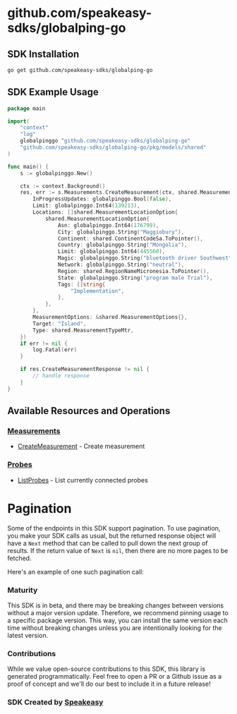 # github.com/speakeasy-sdks/globalping-go

<!-- Start SDK Installation -->
## SDK Installation

```bash
go get github.com/speakeasy-sdks/globalping-go
```
<!-- End SDK Installation -->

## SDK Example Usage
<!-- Start SDK Example Usage -->
```go
package main

import(
	"context"
	"log"
	globalpinggo "github.com/speakeasy-sdks/globalping-go"
	"github.com/speakeasy-sdks/globalping-go/pkg/models/shared"
)

func main() {
    s := globalpinggo.New()

    ctx := context.Background()
    res, err := s.Measurements.CreateMeasurement(ctx, shared.MeasurementRequest{
        InProgressUpdates: globalpinggo.Bool(false),
        Limit: globalpinggo.Int64(139213),
        Locations: []shared.MeasurementLocationOption{
            shared.MeasurementLocationOption{
                Asn: globalpinggo.Int64(176799),
                City: globalpinggo.String("Maggiobury"),
                Continent: shared.ContinentCodeSa.ToPointer(),
                Country: globalpinggo.String("Mongolia"),
                Limit: globalpinggo.Int64(445560),
                Magic: globalpinggo.String("bluetooth driver Southwest"),
                Network: globalpinggo.String("neutral"),
                Region: shared.RegionNameMicronesia.ToPointer(),
                State: globalpinggo.String("program male Trial"),
                Tags: []string{
                    "Implementation",
                },
            },
        },
        MeasurementOptions: &shared.MeasurementOptions{},
        Target: "Island",
        Type: shared.MeasurementTypeMtr,
    })
    if err != nil {
        log.Fatal(err)
    }

    if res.CreateMeasurementResponse != nil {
        // handle response
    }
}
```
<!-- End SDK Example Usage -->

<!-- Start SDK Available Operations -->
## Available Resources and Operations


### [Measurements](docs/sdks/measurements/README.md)

* [CreateMeasurement](docs/sdks/measurements/README.md#createmeasurement) - Create measurement

### [Probes](docs/sdks/probes/README.md)

* [ListProbes](docs/sdks/probes/README.md#listprobes) - List currently connected probes
<!-- End SDK Available Operations -->



<!-- Start Dev Containers -->

<!-- End Dev Containers -->



<!-- Start Pagination -->
# Pagination

Some of the endpoints in this SDK support pagination. To use pagination, you make your SDK calls as usual, but the
returned response object will have a `Next` method that can be called to pull down the next group of results. If the
return value of `Next` is `nil`, then there are no more pages to be fetched.

Here's an example of one such pagination call:
<!-- End Pagination -->



<!-- Start Go Types -->

<!-- End Go Types -->

<!-- Placeholder for Future Speakeasy SDK Sections -->



### Maturity

This SDK is in beta, and there may be breaking changes between versions without a major version update. Therefore, we recommend pinning usage
to a specific package version. This way, you can install the same version each time without breaking changes unless you are intentionally
looking for the latest version.

### Contributions

While we value open-source contributions to this SDK, this library is generated programmatically.
Feel free to open a PR or a Github issue as a proof of concept and we'll do our best to include it in a future release!

### SDK Created by [Speakeasy](https://docs.speakeasyapi.dev/docs/using-speakeasy/client-sdks)
